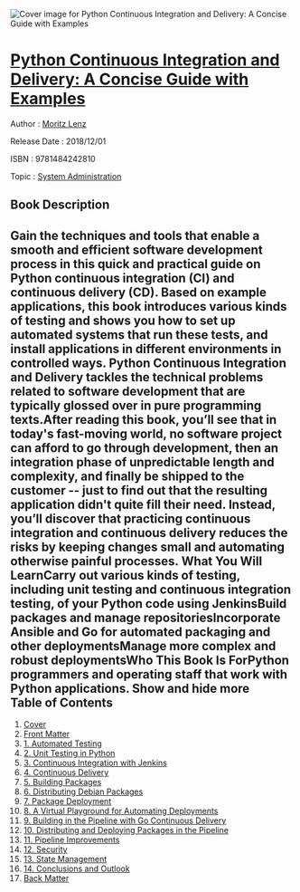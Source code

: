 ![Cover image for Python Continuous Integration and Delivery: A Concise Guide with Examples](https://imgdetail.ebookreading.net/cover/cover/system_admin/EB9781484242810.jpg)

[Python Continuous Integration and Delivery: A Concise Guide with Examples](https://ebookreading.net/view/book/Python+Continuous+Integration+and+Delivery%3A+A+Concise+Guide+with+Examples-EB9781484242810_1.html "Python Continuous Integration and Delivery: A Concise Guide with Examples")
====================================================================================================================

Author : [Moritz Lenz](https://ebookreading.net/search/author/Moritz+Lenz)

Release Date : 2018/12/01

ISBN : 9781484242810

Topic : [System Administration](https://ebookreading.net/search/category/system-administration)

Book Description
-----------------

 Gain the techniques and tools that enable a smooth and efficient software development process in this quick and practical guide on Python continuous integration (CI) and continuous delivery (CD). Based on example applications, this book introduces various kinds of testing and shows you how to set up automated systems that run these tests, and install applications in different environments in controlled ways. Python Continuous Integration and Delivery tackles the technical problems related to software development that are typically glossed over in pure programming texts.After reading this book, you’ll see that in today's fast-moving world, no software project can afford to go through development, then an integration phase of unpredictable length and complexity, and finally be shipped to the customer -- just to find out that the resulting application didn't quite fill their need. Instead, you’ll discover that practicing continuous integration and continuous delivery reduces the risks by keeping changes small and automating otherwise painful processes. What You Will LearnCarry out various kinds of testing, including unit testing and continuous integration testing, of your Python code using JenkinsBuild packages and manage repositoriesIncorporate Ansible and Go for automated packaging and other deploymentsManage more complex and robust deploymentsWho This Book Is ForPython programmers and operating staff that work with Python applications.        Show and hide more                
Table of Contents
-----------------

1. [Cover](https://ebookreading.net/view/book/Python+Continuous+Integration+and+Delivery%3A+A+Concise+Guide+with+Examples-EB9781484242810_1.html)
1. [Front Matter](https://ebookreading.net/view/book/Python+Continuous+Integration+and+Delivery%3A+A+Concise+Guide+with+Examples-EB9781484242810_2.html)
1. [1. Automated Testing](https://ebookreading.net/view/book/Python+Continuous+Integration+and+Delivery%3A+A+Concise+Guide+with+Examples-EB9781484242810_3.html)
1. [2. Unit Testing in Python](https://ebookreading.net/view/book/Python+Continuous+Integration+and+Delivery%3A+A+Concise+Guide+with+Examples-EB9781484242810_4.html)
1. [3. Continuous Integration with Jenkins](https://ebookreading.net/view/book/Python+Continuous+Integration+and+Delivery%3A+A+Concise+Guide+with+Examples-EB9781484242810_5.html)
1. [4. Continuous Delivery](https://ebookreading.net/view/book/Python+Continuous+Integration+and+Delivery%3A+A+Concise+Guide+with+Examples-EB9781484242810_6.html)
1. [5. Building Packages](https://ebookreading.net/view/book/Python+Continuous+Integration+and+Delivery%3A+A+Concise+Guide+with+Examples-EB9781484242810_7.html)
1. [6. Distributing Debian Packages](https://ebookreading.net/view/book/Python+Continuous+Integration+and+Delivery%3A+A+Concise+Guide+with+Examples-EB9781484242810_8.html)
1. [7. Package Deployment](https://ebookreading.net/view/book/Python+Continuous+Integration+and+Delivery%3A+A+Concise+Guide+with+Examples-EB9781484242810_9.html)
1. [8. A Virtual Playground for Automating Deployments](https://ebookreading.net/view/book/Python+Continuous+Integration+and+Delivery%3A+A+Concise+Guide+with+Examples-EB9781484242810_10.html)
1. [9. Building in the Pipeline with Go Continuous Delivery](https://ebookreading.net/view/book/Python+Continuous+Integration+and+Delivery%3A+A+Concise+Guide+with+Examples-EB9781484242810_11.html)
1. [10. Distributing and Deploying Packages in the Pipeline](https://ebookreading.net/view/book/Python+Continuous+Integration+and+Delivery%3A+A+Concise+Guide+with+Examples-EB9781484242810_12.html)
1. [11. Pipeline Improvements](https://ebookreading.net/view/book/Python+Continuous+Integration+and+Delivery%3A+A+Concise+Guide+with+Examples-EB9781484242810_13.html)
1. [12. Security](https://ebookreading.net/view/book/Python+Continuous+Integration+and+Delivery%3A+A+Concise+Guide+with+Examples-EB9781484242810_14.html)
1. [13. State Management](https://ebookreading.net/view/book/Python+Continuous+Integration+and+Delivery%3A+A+Concise+Guide+with+Examples-EB9781484242810_15.html)
1. [14. Conclusions and Outlook](https://ebookreading.net/view/book/Python+Continuous+Integration+and+Delivery%3A+A+Concise+Guide+with+Examples-EB9781484242810_16.html)
1. [Back Matter](https://ebookreading.net/view/book/Python+Continuous+Integration+and+Delivery%3A+A+Concise+Guide+with+Examples-EB9781484242810_17.html)
